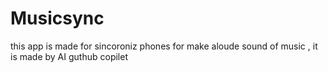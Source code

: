 # Musicsync
this app is made for sincoroniz phones for make  aloude sound of music , it is made by AI guthub copilet
